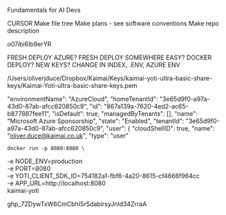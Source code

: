 Fundamentals for AI Devs

CURSOR
Make file tree
Make plans - see software conventions
Make repo description



o$07i$bi6Ib9erYR

FRESH DEPLOY AZURE?
FRESH DEPLOY SOMEWHERE EASY?
DOCKER DEPLOY?
NEW KEYS? CHANGE IN INDEX, .ENV, AZURE ENV 

/Users/oliverjduce/Dropbox/Kaimai/Keys/kaimai-yoti-ultra-basic-share-keys/Kaimai-Yoti-ultra-basic-share-keys.pem


"environmentName": "AzureCloud",
  "homeTenantId": "3e65d9f0-a97a-43d0-87ab-afcc620850c9",
  "id": "867a139a-7620-4ed2-ac65-b877887fee11",
  "isDefault": true,
  "managedByTenants": [],
  "name": "Microsoft Azure Sponsorship",
  "state": "Enabled",
  "tenantId": "3e65d9f0-a97a-43d0-87ab-afcc620850c9",
  "user": {
    "cloudShellID": true,
    "name": "oliver.duce@kaimai.co.uk",
    "type": "user"


    docker run -p 8080:8080 \
  -e NODE_ENV=production \
  -e PORT=8080 \
  -e YOTI_CLIENT_SDK_ID=754182a1-fbf6-4a20-8615-cf4666f964cc \
  -e APP_URL=http://localhost:8080 \
  kaimai-yoti


  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
